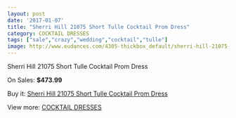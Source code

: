 ```yaml
---
layout: post
date: '2017-01-07'
title: "Sherri Hill 21075 Short Tulle Cocktail Prom Dress"
category: COCKTAIL DRESSES
tags: ["sale","crazy","wedding","cocktail","tulle"]
image: http://www.eudances.com/4305-thickbox_default/sherri-hill-21075-short-tulle-cocktail-prom-dress.jpg
---
```

Sherri Hill 21075 Short Tulle Cocktail Prom Dress

On Sales: **$473.99**
<a href="https://www.eudances.com/en/cocktail-dresses/1430-sherri-hill-21075-short-tulle-cocktail-prom-dress.html"><amp-img layout="responsive" width="600" height="600" src="//www.eudances.com/4305-thickbox_default/sherri-hill-21075-short-tulle-cocktail-prom-dress.jpg" alt="Sherri Hill 21075 Short Tulle Cocktail Prom Dress 0" /></a>
<a href="https://www.eudances.com/en/cocktail-dresses/1430-sherri-hill-21075-short-tulle-cocktail-prom-dress.html"><amp-img layout="responsive" width="600" height="600" src="//www.eudances.com/4306-thickbox_default/sherri-hill-21075-short-tulle-cocktail-prom-dress.jpg" alt="Sherri Hill 21075 Short Tulle Cocktail Prom Dress 1" /></a>

Buy it: [Sherri Hill 21075 Short Tulle Cocktail Prom Dress](https://www.eudances.com/en/cocktail-dresses/1430-sherri-hill-21075-short-tulle-cocktail-prom-dress.html "Sherri Hill 21075 Short Tulle Cocktail Prom Dress")

View more: [COCKTAIL DRESSES](https://www.eudances.com/en/14-cocktail-dresses "COCKTAIL DRESSES")